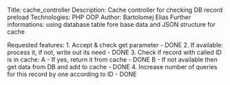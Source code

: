 Title: cache_controller
Description: Cache controller for checking DB record preload
Technologies: PHP OOP
Author: Bartolomej Elias
Further informations: using database table fore base data and JSON structure for cache

Requested features:
    1. Accept & check get parameter - DONE
    2. If available: process it, if not, write out its need - DONE
    3. Check if record with called ID is in cache:
        A - If yes, return it from cache - DONE
        B - If not available then get data from DB and add to cache - DONE
    4. Increase number of queries for this record by one according to ID - DONE
